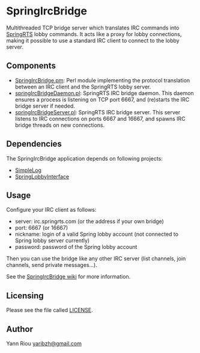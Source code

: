 SpringIrcBridge
===============
Multithreaded TCP bridge server which translates IRC commands into
[SpringRTS](http://springrts.com/) lobby commands. It acts like a proxy for
lobby connections, making it possible to use a standard IRC client to connect
to the lobby server.

Components
----------
* [SpringIrcBridge.pm](SpringIrcBridge.pm): Perl module implementing the
  protocol translation between an IRC client and the SpringRTS lobby server.
* [springIrcBridgeDaemon.pl](springIrcBridgeDaemon.pl): SpringRTS IRC bridge
  daemon. This daemon ensures a process is listening on TCP port 6667, and
  (re)starts the IRC bridge server if needed.
* [springIrcBridgeServer.pl](springIrcBridgeServer.pl): SpringRTS IRC bridge
  server. This server listens to IRC connections on ports 6667 and 16667, and
  spawns IRC bridge threads on new connections.

Dependencies
------------
The SpringIrcBridge application depends on following projects:
* [SimpleLog](https://github.com/Yaribz/SimpleLog)
* [SpringLobbyInterface](https://github.com/Yaribz/SpringLobbyInterface)

Usage
-----
Configure your IRC client as follows:
* server: irc.springrts.com (or the address if your own bridge)
* port: 6667 (or 16667)
* nickname: login of a valid Spring lobby account (not connected to Spring
  lobby server currently)
* password: password of the Spring lobby account 

Then you can use the bridge like any other IRC server (list channels, join
channels, send private messages...).

See the [SpringIrcBridge wiki](http://springrts.com/wiki/IrcBridge) for more
information.

Licensing
---------
Please see the file called [LICENSE](LICENSE).

Author
------
Yann Riou <yaribzh@gmail.com>